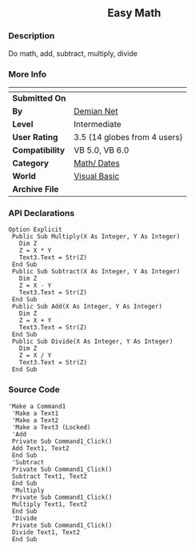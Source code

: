 ﻿<div align="center">

## Easy Math


</div>

### Description

Do math, add, subtract, multiply, divide
 
### More Info
 


<span>             |<span>
---                |---
**Submitted On**   |
**By**             |[Demian Net](https://github.com/Planet-Source-Code/PSCIndex/blob/master/ByAuthor/demian-net.md)
**Level**          |Intermediate
**User Rating**    |3.5 (14 globes from 4 users)
**Compatibility**  |VB 5\.0, VB 6\.0
**Category**       |[Math/ Dates](https://github.com/Planet-Source-Code/PSCIndex/blob/master/ByCategory/math-dates__1-37.md)
**World**          |[Visual Basic](https://github.com/Planet-Source-Code/PSCIndex/blob/master/ByWorld/visual-basic.md)
**Archive File**   |[](https://github.com/Planet-Source-Code/demian-net-easy-math__1-6966/archive/master.zip)

### API Declarations

```
Option Explicit
 Public Sub Multiply(X As Integer, Y As Integer)
   Dim Z
   Z = X * Y
   Text3.Text = Str(Z)
 End Sub
 Public Sub Subtract(X As Integer, Y As Integer)
   Dim Z
   Z = X - Y
   Text3.Text = Str(Z)
 End Sub
 Public Sub Add(X As Integer, Y As Integer)
   Dim Z
   Z = X + Y
   Text3.Text = Str(Z)
 End Sub
 Public Sub Divide(X As Integer, Y As Integer)
   Dim Z
   Z = X / Y
   Text3.Text = Str(Z)
 End Sub
```


### Source Code

```
'Make a Command1
 'Make a Text1
 'Make a Text2
 'Make a Text3 (Locked)
 'Add
 Private Sub Command1_Click()
 Add Text1, Text2
 End Sub
 'Subtract
 Private Sub Command1_Click()
 Subtract Text1, Text2
 End Sub
 'Multiply
 Private Sub Command1_Click()
 Multiply Text1, Text2
 End Sub
 'Divide
 Private Sub Command1_Click()
 Divide Text1, Text2
 End Sub
```


